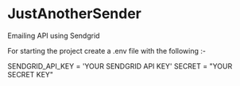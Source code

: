 # JustAnotherSender
Emailing API using Sendgrid

For starting the project create a .env file with the following :-

SENDGRID_API_KEY = 'YOUR SENDGRID API KEY'
SECRET = "YOUR SECRET KEY"